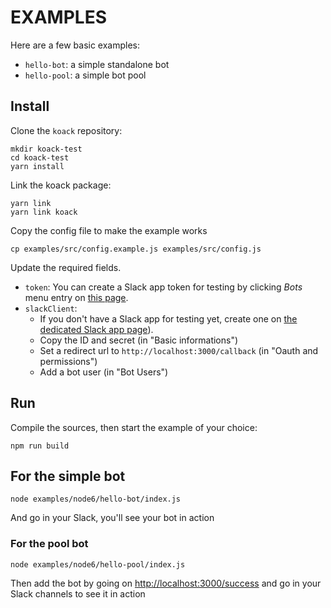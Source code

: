 # EXAMPLES

Here are a few basic examples:

- `hello-bot`: a simple standalone bot
- `hello-pool`: a simple bot pool

## Install

Clone the `koack` repository:

```
mkdir koack-test
cd koack-test
yarn install
```

Link the koack package:

```
yarn link
yarn link koack
```

Copy the config file to make the example works

```
cp examples/src/config.example.js examples/src/config.js
```

Update the required fields.

- `token`: You can create a Slack app token for testing by clicking *Bots* menu entry on [this page](https://birdybot.slack.com/apps/manage/custom-integrations).
- `slackClient`:
  - If you don't have a Slack app for testing yet, create one on [the dedicated Slack app page](https://api.slack.com/apps)).
  - Copy the ID and secret (in "Basic informations")
  - Set a redirect url to `http://localhost:3000/callback` (in "Oauth and permissions")
  - Add a bot user (in "Bot Users")
  
## Run

Compile the sources, then start the example of your choice:

```
npm run build
```

## For the simple bot

```
node examples/node6/hello-bot/index.js
```

And go in your Slack, you'll see your bot in action

### For the pool bot

```
node examples/node6/hello-pool/index.js
```

Then add the bot by going on [http://localhost:3000/success](http://localhost:3000/success) and go in your Slack channels to see it in action
